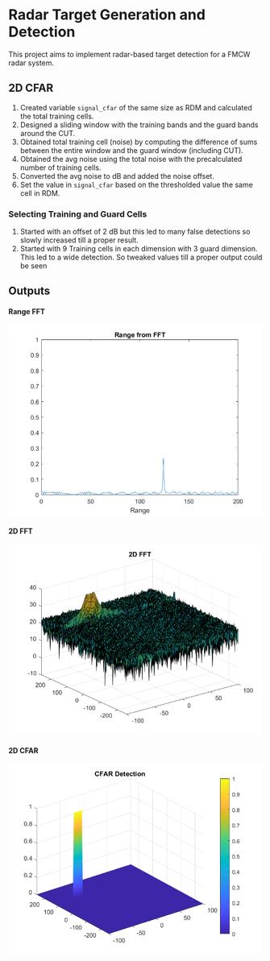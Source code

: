 # Radar Target Generation and Detection

This project aims to implement radar-based target detection for a FMCW radar system.

## 2D CFAR

1. Created variable `signal_cfar` of the same size as RDM and calculated the total training cells.
2. Designed a sliding window with the training bands and the guard bands around the CUT.
3. Obtained total training cell (noise) by computing the difference of sums between the entire window and the guard window (including CUT).
4. Obtained the avg noise using the total noise with the precalculated number of training cells.
5. Converted the avg noise to dB and added the noise offset.
6. Set the value in `signal_cfar` based on the thresholded value the same cell in RDM.

### Selecting Training and Guard Cells

1. Started with an offset of 2 dB but this led to many false detections so slowly increased till a proper result.
2. Started with 9 Training cells in each dimension with 3 guard dimension. This led to a wide detection. So tweaked values till a proper output could be seen

## Outputs

#### Range FFT
![RangeFFT](images/range_fft.png)

#### 2D FFT
![RangeFFT](images/fft2d_out.png)

#### 2D CFAR
![RangeFFT](images/cfar_out.png)

